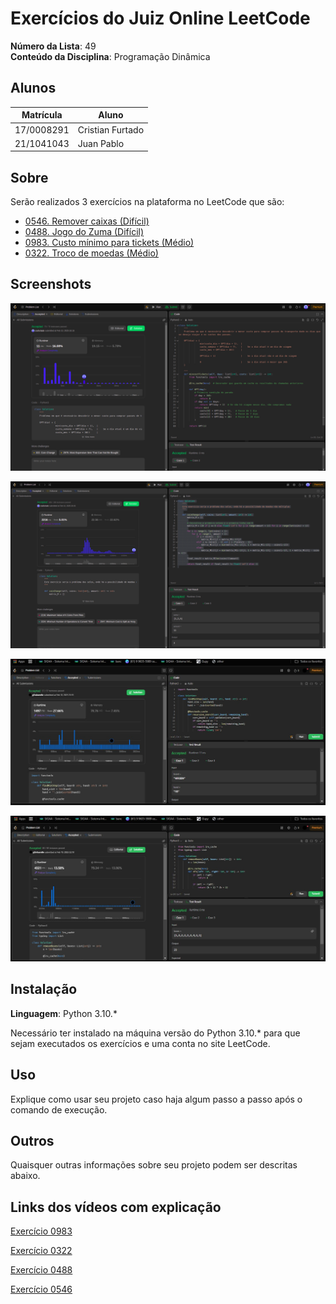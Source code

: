 # Exercícios do Juiz Online LeetCode

**Número da Lista**: 49<br>
**Conteúdo da Disciplina**: Programação Dinâmica<br>

## Alunos
|Matrícula | Aluno |
| -- | -- |
| 17/0008291  |  Cristian Furtado |
| 21/1041043 |  Juan Pablo |

## Sobre 
Serão realizados 3 exercícios na plataforma no LeetCode que são:

- <a href="https://leetcode.com/problems/remove-boxes/description/">0546. Remover caixas (Difícil)</a>
- <a href="https://leetcode.com/problems/zuma-game/description/">0488. Jogo do Zuma (Difícil)</a>
- <a href="https://leetcode.com/problems/minimum-cost-for-tickets/description/">0983. Custo mínimo para tickets (Médio)</a>
- <a href="https://leetcode.com/problems/coin-change/">0322. Troco de moedas (Médio)</a>

## Screenshots
![Aceite do exercício 0983](./imgs/0983_accepted.png "Aceite do exercício 0983")

![Aceite do exercício 0322](./imgs/0322_accepted.png "Aceite do exercício 0322")

![Aceite do exercício 0488](./imgs/0488_accepted.jpg "Aceite do exercício 0488")

![Aceite do exercício 0546](./imgs/0546_accepted.jpg "Aceite do exercício 0546")



## Instalação 
**Linguagem**: Python 3.10.*<br>

Necessário ter instalado na máquina versão do Python 3.10.* para que sejam executados os exercícios e uma conta no site LeetCode.

## Uso 
Explique como usar seu projeto caso haja algum passo a passo após o comando de execução.

## Outros 
Quaisquer outras informações sobre seu projeto podem ser descritas abaixo.

## Links dos vídeos com explicação

[Exercício 0983](https://drive.google.com/file/d/1jG0H57ZWqm7o-TWjh1rlcY97oZD44JEE/view?usp=sharing)

[Exercício 0322](https://drive.google.com/file/d/1hV60t-13I-Wz2g27lfR2TdU0BFDzC-C8/view?usp=sharing)

[Exercício 0488](https://drive.google.com/file/d/1hV60t-13I-Wz2g27lfR2TdU0BFDzC-C8/view?usp=sharing)

[Exercício 0546](https://drive.google.com/file/d/1hV60t-13I-Wz2g27lfR2TdU0BFDzC-C8/view?usp=sharing)




